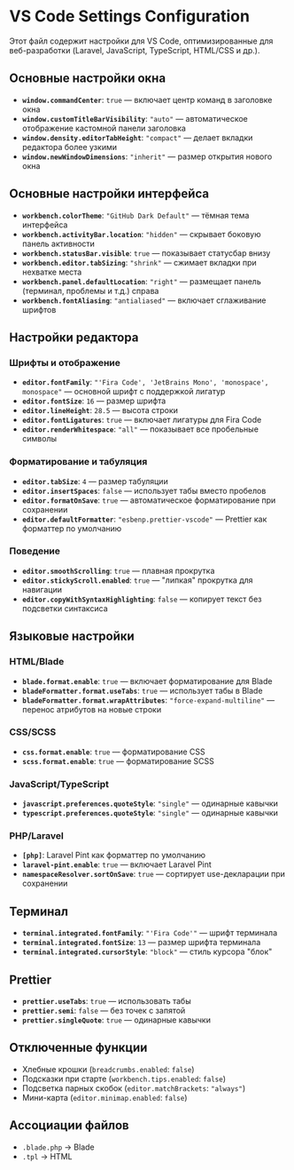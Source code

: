 # VS Code Settings Configuration

Этот файл содержит настройки для VS Code, оптимизированные для веб-разработки (Laravel, JavaScript, TypeScript, HTML/CSS и др.).

## Основные настройки окна

- **`window.commandCenter`**: `true` — включает центр команд в заголовке окна
- **`window.customTitleBarVisibility`**: `"auto"` — автоматическое отображение кастомной панели заголовка
- **`window.density.editorTabHeight`**: `"compact"` — делает вкладки редактора более узкими
- **`window.newWindowDimensions`**: `"inherit"` — размер открытия нового окна

## Основные настройки интерфейса

- **`workbench.colorTheme`**: `"GitHub Dark Default"` — тёмная тема интерфейса
- **`workbench.activityBar.location`**: `"hidden"` — скрывает боковую панель активности
- **`workbench.statusBar.visible`**: `true` — показывает статусбар внизу
- **`workbench.editor.tabSizing`**: `"shrink"` — сжимает вкладки при нехватке места
- **`workbench.panel.defaultLocation`**: `"right"` — размещает панель (терминал, проблемы и т.д.) справа
- **`workbench.fontAliasing`**: `"antialiased"` — включает сглаживание шрифтов

## Настройки редактора

### Шрифты и отображение
- **`editor.fontFamily`**: `"'Fira Code', 'JetBrains Mono', 'monospace', monospace"` — основной шрифт с поддержкой лигатур
- **`editor.fontSize`**: `16` — размер шрифта
- **`editor.lineHeight`**: `28.5` — высота строки
- **`editor.fontLigatures`**: `true` — включает лигатуры для Fira Code
- **`editor.renderWhitespace`**: `"all"` — показывает все пробельные символы

### Форматирование и табуляция
- **`editor.tabSize`**: `4` — размер табуляции
- **`editor.insertSpaces`**: `false` — использует табы вместо пробелов
- **`editor.formatOnSave`**: `true` — автоматическое форматирование при сохранении
- **`editor.defaultFormatter`**: `"esbenp.prettier-vscode"` — Prettier как форматтер по умолчанию

### Поведение
- **`editor.smoothScrolling`**: `true` — плавная прокрутка
- **`editor.stickyScroll.enabled`**: `true` — "липкая" прокрутка для навигации
- **`editor.copyWithSyntaxHighlighting`**: `false` — копирует текст без подсветки синтаксиса

## Языковые настройки

### HTML/Blade
- **`blade.format.enable`**: `true` — включает форматирование для Blade
- **`bladeFormatter.format.useTabs`**: `true` — использует табы в Blade
- **`bladeFormatter.format.wrapAttributes`**: `"force-expand-multiline"` — перенос атрибутов на новые строки

### CSS/SCSS
- **`css.format.enable`**: `true` — форматирование CSS
- **`scss.format.enable`**: `true` — форматирование SCSS

### JavaScript/TypeScript
- **`javascript.preferences.quoteStyle`**: `"single"` — одинарные кавычки
- **`typescript.preferences.quoteStyle`**: `"single"` — одинарные кавычки

### PHP/Laravel
- **`[php]`**: Laravel Pint как форматтер по умолчанию
- **`laravel-pint.enable`**: `true` — включает Laravel Pint
- **`namespaceResolver.sortOnSave`**: `true` — сортирует use-декларации при сохранении

## Терминал
- **`terminal.integrated.fontFamily`**: `"'Fira Code'"` — шрифт терминала
- **`terminal.integrated.fontSize`**: `13` — размер шрифта терминала
- **`terminal.integrated.cursorStyle`**: `"block"` — стиль курсора "блок"

## Prettier
- **`prettier.useTabs`**: `true` — использовать табы
- **`prettier.semi`**: `false` — без точек с запятой
- **`prettier.singleQuote`**: `true` — одинарные кавычки

## Отключенные функции
- Хлебные крошки (`breadcrumbs.enabled`: `false`)
- Подсказки при старте (`workbench.tips.enabled`: `false`)
- Подсветка парных скобок (`editor.matchBrackets`: `"always"`)
- Мини-карта (`editor.minimap.enabled`: `false`)

## Ассоциации файлов
- `.blade.php` → Blade
- `.tpl` → HTML